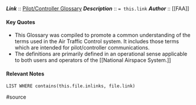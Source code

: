 ***Link***      :: [Pilot/Controller Glossary](https://www.faa.gov/air_traffic/publications/media/pcg_10-12-17.pdf)
***Description***      :: `= this.link`
***Author*** :: [[FAA]]

#### Key Quotes
* This Glossary was compiled to promote a common understanding of the terms used in the Air Traffic Control system. It includes those terms which are intended for pilot/controller communications.
* The definitions are primarily defined in an operational sense applicable to both users and operators of the [[National Airspace System.]]

#### Relevant Notes
```dataview
LIST WHERE contains(this.file.inlinks, file.link)
```

#source